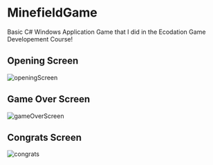 # MinefieldGame
Basic C# Windows Application Game that I did in the Ecodation Game Developement Course!


## Opening Screen
![openingScreen](https://user-images.githubusercontent.com/30018589/156878155-a7dcc000-805f-4c7f-9da8-2ec9ec843c70.PNG)

## Game Over Screen
![gameOverScreen](https://user-images.githubusercontent.com/30018589/156878156-892d92ec-d0d0-43c2-aedd-c6f682832276.PNG)

## Congrats Screen
![congrats](https://user-images.githubusercontent.com/30018589/156878159-df253fa1-67e6-47d6-acdd-31b557f1122f.PNG)
